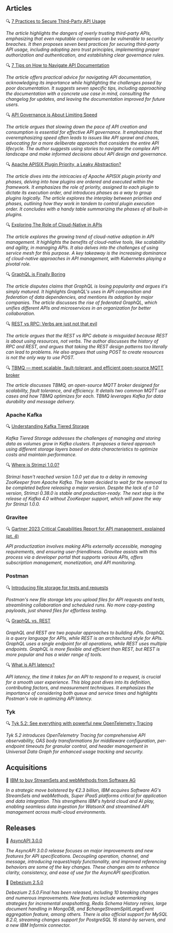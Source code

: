 ## Articles

🔍 [7 Practices to Secure Third-Party API Usage](https://nordicapis.com/7-practices-to-secure-third-party-api-usage/)

_The article highlights the dangers of overly trusting third-party APIs, emphasizing that even reputable companies can be vulnerable to security breaches. It then proposes seven best practices for securing third-party API usage, including adopting zero trust principles, implementing proper authorization and authentication, and establishing clear governance rules._

🔍 [7 Tips on How to Navigate API Documentation](https://nordicapis.com/7-tips-on-how-to-navigate-api-documentation/)

_The article offers practical advice for navigating API documentation, acknowledging its importance while highlighting the challenges posed by poor documentation. It suggests seven specific tips, including approaching the documentation with a concrete use case in mind, consulting the changelog for updates, and leaving the documentation improved for future users._

🔍 [API Governance is About Limiting Speed](https://apievangelist.com/2023/12/31/api-governance-is-about-limiting-speed/)

_The article argues that slowing down the pace of API creation and consumption is essential for effective API governance. It emphasizes that overemphasizing speed often leads to issues like API sprawl and chaos, advocating for a more deliberate approach that considers the entire API lifecycle. The author suggests using stories to navigate the complex API landscape and make informed decisions about API design and governance._

🔍 [Apache APISIX Plugin Priority, a Leaky Abstraction?](https://dzone.com/articles/apache-apisix-plugin-priority-a-leaky-abstraction)

_The article dives into the intricacies of Apache APISIX plugin priority and phases, delving into how plugins are ordered and executed within the framework. It emphasizes the role of priority, assigned to each plugin to dictate its execution order, and introduces phases as a way to group plugins logically. The article explores the interplay between priorities and phases, outlining how they work in tandem to control plugin execution order. It concludes with a handy table summarizing the phases of all built-in plugins._

🔍 [Exploring The Role of Cloud-Native in APIs](https://nordicapis.com/exploring-the-role-of-cloud-native-in-apis/)

_The article explores the growing trend of cloud-native adoption in API management. It highlights the benefits of cloud-native tools, like scalability and agility, in managing APIs. It also delves into the challenges of using service mesh for this purpose. A key takeaway is the increasing dominance of cloud-native approaches in API management, with Kubernetes playing a pivotal role._

🔍 [GraphQL is Finally Boring](https://javascript.plainenglish.io/graphql-is-finally-boring-681d3328b31c)

_The article disputes claims that GraphQL is losing popularity and argues it's simply matured. It highlights GraphQL's uses in API composition and federation of data dependencies, and mentions its adoption by major companies. The article discusses the rise of federated GraphQL, which unifies different APIs and microservices in an organization for better collaboration._

🔍 [REST vs RPC: Verbs are just not that evil](https://apievolution.tavis.ca/posts/2023/RESTvsRPC/)

_The article argues that the REST vs RPC debate is misguided because REST is about using resources, not verbs. The author discusses the history of RPC and REST, and argues that taking the REST design patterns too literally can lead to problems. He also argues that using POST to create resources is not the only way to use POST._

🔍 [TBMQ — meet scalable, fault-tolerant, and efficient open-source MQTT broker](https://medium.com/@dlandiak2110/tbmq-meet-scalable-fault-tolerant-and-efficient-open-source-mqtt-broker-5a1a96753ad9)

_The article discusses TBMQ, an open-source MQTT broker designed for scalability, fault tolerance, and efficiency. It details two common MQTT use cases and how TBMQ optimizes for each. TBMQ leverages Kafka for data durability and message delivery._

### Apache Kafka

🔍 [Understanding Kafka Tiered Storage](https://medium.com/@bubu.tripathy/understanding-kafka-tiered-storage-af4dfb267f5d)

_Kafka Tiered Storage addresses the challenges of managing and storing data as volumes grow in Kafka clusters. It proposes a tiered approach using different storage layers based on data characteristics to optimize costs and maintain performance._

🔍 [Where is Strimzi 1.0.0?](https://strimzi.io/blog/2023/12/11/where-is-strimzi-1.0.0/)

_Strimzi hasn't reached version 1.0.0 yet due to a delay in removing ZooKeeper from Apache Kafka. The team decided to wait for the removal to be completed before releasing a major version. Despite the lack of a 1.0 version, Strimzi 0.38.0 is stable and production-ready. The next step is the release of Kafka 4.0 without ZooKeeper support, which will pave the way for Strimzi 1.0.0._

### Gravitee

🔍 [Gartner 2023 Critical Capabilities Report for API management, explained (pt. 4)](https://www.gravitee.io/blog/gartner-critical-capabilities-report-explained-part-4)

_API productization involves making APIs externally accessible, managing requirements, and ensuring user-friendliness. Gravitee assists with this process via a developer portal that supports various APIs, offers subscription management, monetization, and API monitoring._

### Postman

🔍 [Introducing file storage for tests and requests](https://blog.postman.com/introducing-file-storage-for-tests-and-requests/)

_Postman's new file storage lets you upload files for API requests and tests, streamlining collaboration and scheduled runs. No more copy-pasting payloads, just shared files for effortless testing._

🔍 [GraphQL vs. REST](https://blog.postman.com/graphql-vs-rest/)

_GraphQL and REST are two popular approaches to building APIs. GraphQL is a query language for APIs, while REST is an architectural style for APIs. GraphQL uses a single endpoint for all operations, while REST uses multiple endpoints. GraphQL is more flexible and efficient than REST, but REST is more popular and has a wider range of tools._

🔍 [What is API latency?](https://blog.postman.com/what-is-api-latency/)

_API latency, the time it takes for an API to respond to a request, is crucial for a smooth user experience. This blog post dives into its definition, contributing factors, and measurement techniques. It emphasizes the importance of considering both queue and service times and highlights Postman's role in optimizing API latency._

### Tyk

🔍 [Tyk 5.2: See everything with powerful new OpenTelemetry Tracing](https://tyk.io/blog/tyk-5-2-see-everything-with-powerful-new-opentelemetry-tracing/)

_Tyk 5.2 introduces OpenTelemetry Tracing for comprehensive API observability, OAS body transformations for middleware configuration, per-endpoint timeouts for granular control, and header management in Universal Data Graph for enhanced usage tracking and security._

## Acquisitions

🤝 [IBM to buy StreamSets and webMethods from Software AG](https://www.reuters.com/technology/ibm-buy-software-ags-enterprise-tech-business-23-bln-2023-12-18/)

_In a strategic move bolstered by €2.3 billion, IBM acquires Software AG's StreamSets and webMethods, Super iPaaS platforms critical for application and data integration. This strengthens IBM's hybrid cloud and AI play, enabling seamless data ingestion for WatsonX and streamlined API management across multi-cloud environments._

## Releases

🚀 [AsyncAPI 3.0.0](https://www.asyncapi.com/blog/release-notes-3.0.0)

_The AsyncAPI 3.0.0 release focuses on major improvements and new features for API specifications. Decoupling operation, channel, and message, introducing request/reply functionality, and improved referencing behaviors are some of the key changes. These changes aim to enhance clarity, consistency, and ease of use for the AsyncAPI specification._

🚀 [Debezium 2.5.0](https://debezium.io/blog/2023/12/21/debezium-2-5-final-released/)

_Debezium 2.5.0.Final has been released, including 10 breaking changes and numerous improvements. New features include watermarking strategies for incremental snapshotting, Redis Schema History retries, large document handling in MongoDB, and $changeStreamSplitLargeEvent aggregation feature, among others. There is also official support for MySQL 8.2.0, streaming changes support for PostgreSQL 16 stand-by servers, and a new IBM Informix connector._